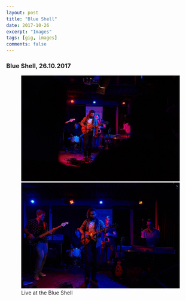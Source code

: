 ```yaml
---
layout: post
title: "Blue Shell"
date: 2017-10-26
excerpt: "Images"
tags: [gig, images]
comments: false
---
```


### Blue Shell, 26.10.2017

<figure class="half">
    <a href="https://github.com/Xarthas/b.phonicsband/blob/gh-pages/assets/img/blue-shell-1.jpg"><img src="https://github.com/Xarthas/b.phonicsband/blob/gh-pages/assets/img/blue-shell-1.jpg"></a>
    <a href="https://github.com/Xarthas/b.phonicsband/blob/gh-pages/assets/img/blue-shell-3.jpg"><img src="https://github.com/Xarthas/b.phonicsband/blob/gh-pages/assets/img/blue-shell-3.jpg"></a>
    <figcaption>Live at the Blue Shell</figcaption>
</figure>

